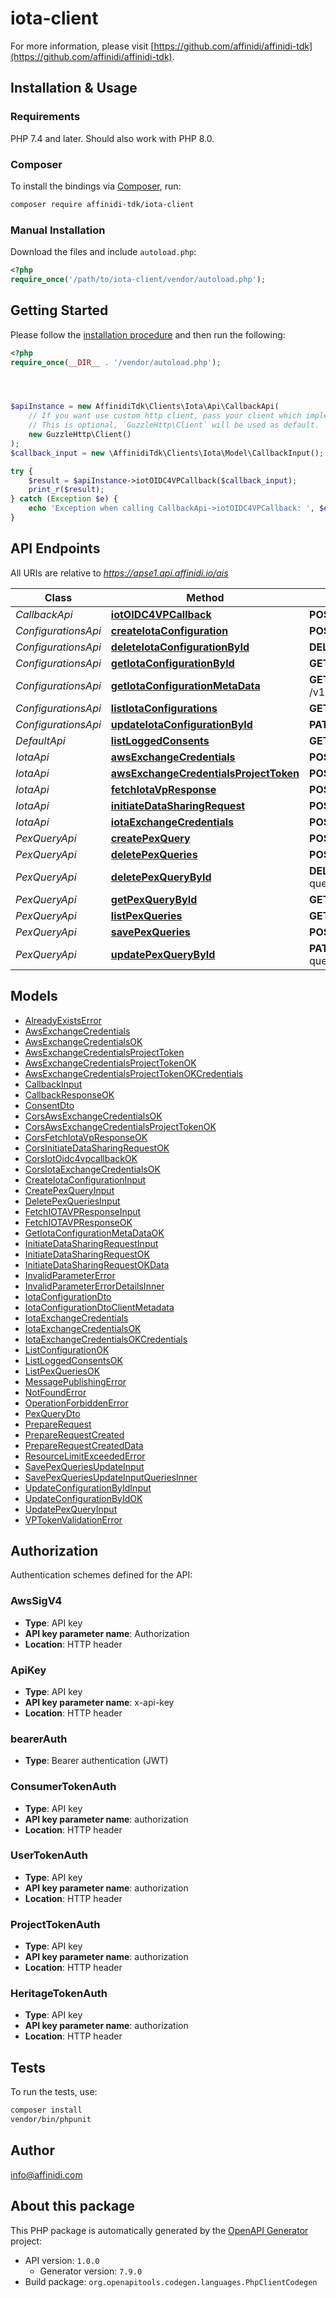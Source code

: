 # iota-client

For more information, please visit [https://github.com/affinidi/affinidi-tdk](https://github.com/affinidi/affinidi-tdk).

## Installation & Usage

### Requirements

PHP 7.4 and later.
Should also work with PHP 8.0.

### Composer

To install the bindings via [Composer](https://getcomposer.org/), run:

```bash
composer require affinidi-tdk/iota-client
```

### Manual Installation

Download the files and include `autoload.php`:

```php
<?php
require_once('/path/to/iota-client/vendor/autoload.php');
```

## Getting Started

Please follow the [installation procedure](#installation--usage) and then run the following:

```php
<?php
require_once(__DIR__ . '/vendor/autoload.php');




$apiInstance = new AffinidiTdk\Clients\Iota\Api\CallbackApi(
    // If you want use custom http client, pass your client which implements `GuzzleHttp\ClientInterface`.
    // This is optional, `GuzzleHttp\Client` will be used as default.
    new GuzzleHttp\Client()
);
$callback_input = new \AffinidiTdk\Clients\Iota\Model\CallbackInput(); // \AffinidiTdk\Clients\Iota\Model\CallbackInput | CallbackRequestInput

try {
    $result = $apiInstance->iotOIDC4VPCallback($callback_input);
    print_r($result);
} catch (Exception $e) {
    echo 'Exception when calling CallbackApi->iotOIDC4VPCallback: ', $e->getMessage(), PHP_EOL;
}

```

## API Endpoints

All URIs are relative to *https://apse1.api.affinidi.io/ais*

| Class               | Method                                                                                           | HTTP request                                                               | Description |
| ------------------- | ------------------------------------------------------------------------------------------------ | -------------------------------------------------------------------------- | ----------- |
| _CallbackApi_       | [**iotOIDC4VPCallback**](docs/Api/CallbackApi.md#iotoidc4vpcallback)                             | **POST** /v1/callback                                                      |
| _ConfigurationsApi_ | [**createIotaConfiguration**](docs/Api/ConfigurationsApi.md#createiotaconfiguration)             | **POST** /v1/configurations                                                |
| _ConfigurationsApi_ | [**deleteIotaConfigurationById**](docs/Api/ConfigurationsApi.md#deleteiotaconfigurationbyid)     | **DELETE** /v1/configurations/{configurationId}                            |
| _ConfigurationsApi_ | [**getIotaConfigurationById**](docs/Api/ConfigurationsApi.md#getiotaconfigurationbyid)           | **GET** /v1/configurations/{configurationId}                               |
| _ConfigurationsApi_ | [**getIotaConfigurationMetaData**](docs/Api/ConfigurationsApi.md#getiotaconfigurationmetadata)   | **GET** /v1/projects/{projectId}/configurations/{configurationId}/metadata |
| _ConfigurationsApi_ | [**listIotaConfigurations**](docs/Api/ConfigurationsApi.md#listiotaconfigurations)               | **GET** /v1/configurations                                                 |
| _ConfigurationsApi_ | [**updateIotaConfigurationById**](docs/Api/ConfigurationsApi.md#updateiotaconfigurationbyid)     | **PATCH** /v1/configurations/{configurationId}                             |
| _DefaultApi_        | [**listLoggedConsents**](docs/Api/DefaultApi.md#listloggedconsents)                              | **GET** /v1/logged-consents                                                |
| _IotaApi_           | [**awsExchangeCredentials**](docs/Api/IotaApi.md#awsexchangecredentials)                         | **POST** /v1/aws-exchange-credentials                                      |
| _IotaApi_           | [**awsExchangeCredentialsProjectToken**](docs/Api/IotaApi.md#awsexchangecredentialsprojecttoken) | **POST** /v1/aws-exchange-credentials/project-token                        |
| _IotaApi_           | [**fetchIotaVpResponse**](docs/Api/IotaApi.md#fetchiotavpresponse)                               | **POST** /v1/fetch-iota-response                                           |
| _IotaApi_           | [**initiateDataSharingRequest**](docs/Api/IotaApi.md#initiatedatasharingrequest)                 | **POST** /v1/initiate-data-sharing-request                                 |
| _IotaApi_           | [**iotaExchangeCredentials**](docs/Api/IotaApi.md#iotaexchangecredentials)                       | **POST** /v1/exchange-credentials                                          |
| _PexQueryApi_       | [**createPexQuery**](docs/Api/PexQueryApi.md#createpexquery)                                     | **POST** /v1/configurations/{configurationId}/pex-queries                  |
| _PexQueryApi_       | [**deletePexQueries**](docs/Api/PexQueryApi.md#deletepexqueries)                                 | **POST** /v1/configurations/{configurationId}/delete-queries               |
| _PexQueryApi_       | [**deletePexQueryById**](docs/Api/PexQueryApi.md#deletepexquerybyid)                             | **DELETE** /v1/configurations/{configurationId}/pex-queries/{queryId}      |
| _PexQueryApi_       | [**getPexQueryById**](docs/Api/PexQueryApi.md#getpexquerybyid)                                   | **GET** /v1/configurations/{configurationId}/pex-queries/{queryId}         |
| _PexQueryApi_       | [**listPexQueries**](docs/Api/PexQueryApi.md#listpexqueries)                                     | **GET** /v1/configurations/{configurationId}/pex-queries                   |
| _PexQueryApi_       | [**savePexQueries**](docs/Api/PexQueryApi.md#savepexqueries)                                     | **POST** /v1/configurations/{configurationId}/save-queries                 |
| _PexQueryApi_       | [**updatePexQueryById**](docs/Api/PexQueryApi.md#updatepexquerybyid)                             | **PATCH** /v1/configurations/{configurationId}/pex-queries/{queryId}       |

## Models

- [AlreadyExistsError](docs/Model/AlreadyExistsError.md)
- [AwsExchangeCredentials](docs/Model/AwsExchangeCredentials.md)
- [AwsExchangeCredentialsOK](docs/Model/AwsExchangeCredentialsOK.md)
- [AwsExchangeCredentialsProjectToken](docs/Model/AwsExchangeCredentialsProjectToken.md)
- [AwsExchangeCredentialsProjectTokenOK](docs/Model/AwsExchangeCredentialsProjectTokenOK.md)
- [AwsExchangeCredentialsProjectTokenOKCredentials](docs/Model/AwsExchangeCredentialsProjectTokenOKCredentials.md)
- [CallbackInput](docs/Model/CallbackInput.md)
- [CallbackResponseOK](docs/Model/CallbackResponseOK.md)
- [ConsentDto](docs/Model/ConsentDto.md)
- [CorsAwsExchangeCredentialsOK](docs/Model/CorsAwsExchangeCredentialsOK.md)
- [CorsAwsExchangeCredentialsProjectTokenOK](docs/Model/CorsAwsExchangeCredentialsProjectTokenOK.md)
- [CorsFetchIotaVpResponseOK](docs/Model/CorsFetchIotaVpResponseOK.md)
- [CorsInitiateDataSharingRequestOK](docs/Model/CorsInitiateDataSharingRequestOK.md)
- [CorsIotOidc4vpcallbackOK](docs/Model/CorsIotOidc4vpcallbackOK.md)
- [CorsIotaExchangeCredentialsOK](docs/Model/CorsIotaExchangeCredentialsOK.md)
- [CreateIotaConfigurationInput](docs/Model/CreateIotaConfigurationInput.md)
- [CreatePexQueryInput](docs/Model/CreatePexQueryInput.md)
- [DeletePexQueriesInput](docs/Model/DeletePexQueriesInput.md)
- [FetchIOTAVPResponseInput](docs/Model/FetchIOTAVPResponseInput.md)
- [FetchIOTAVPResponseOK](docs/Model/FetchIOTAVPResponseOK.md)
- [GetIotaConfigurationMetaDataOK](docs/Model/GetIotaConfigurationMetaDataOK.md)
- [InitiateDataSharingRequestInput](docs/Model/InitiateDataSharingRequestInput.md)
- [InitiateDataSharingRequestOK](docs/Model/InitiateDataSharingRequestOK.md)
- [InitiateDataSharingRequestOKData](docs/Model/InitiateDataSharingRequestOKData.md)
- [InvalidParameterError](docs/Model/InvalidParameterError.md)
- [InvalidParameterErrorDetailsInner](docs/Model/InvalidParameterErrorDetailsInner.md)
- [IotaConfigurationDto](docs/Model/IotaConfigurationDto.md)
- [IotaConfigurationDtoClientMetadata](docs/Model/IotaConfigurationDtoClientMetadata.md)
- [IotaExchangeCredentials](docs/Model/IotaExchangeCredentials.md)
- [IotaExchangeCredentialsOK](docs/Model/IotaExchangeCredentialsOK.md)
- [IotaExchangeCredentialsOKCredentials](docs/Model/IotaExchangeCredentialsOKCredentials.md)
- [ListConfigurationOK](docs/Model/ListConfigurationOK.md)
- [ListLoggedConsentsOK](docs/Model/ListLoggedConsentsOK.md)
- [ListPexQueriesOK](docs/Model/ListPexQueriesOK.md)
- [MessagePublishingError](docs/Model/MessagePublishingError.md)
- [NotFoundError](docs/Model/NotFoundError.md)
- [OperationForbiddenError](docs/Model/OperationForbiddenError.md)
- [PexQueryDto](docs/Model/PexQueryDto.md)
- [PrepareRequest](docs/Model/PrepareRequest.md)
- [PrepareRequestCreated](docs/Model/PrepareRequestCreated.md)
- [PrepareRequestCreatedData](docs/Model/PrepareRequestCreatedData.md)
- [ResourceLimitExceededError](docs/Model/ResourceLimitExceededError.md)
- [SavePexQueriesUpdateInput](docs/Model/SavePexQueriesUpdateInput.md)
- [SavePexQueriesUpdateInputQueriesInner](docs/Model/SavePexQueriesUpdateInputQueriesInner.md)
- [UpdateConfigurationByIdInput](docs/Model/UpdateConfigurationByIdInput.md)
- [UpdateConfigurationByIdOK](docs/Model/UpdateConfigurationByIdOK.md)
- [UpdatePexQueryInput](docs/Model/UpdatePexQueryInput.md)
- [VPTokenValidationError](docs/Model/VPTokenValidationError.md)

## Authorization

Authentication schemes defined for the API:

### AwsSigV4

- **Type**: API key
- **API key parameter name**: Authorization
- **Location**: HTTP header

### ApiKey

- **Type**: API key
- **API key parameter name**: x-api-key
- **Location**: HTTP header

### bearerAuth

- **Type**: Bearer authentication (JWT)

### ConsumerTokenAuth

- **Type**: API key
- **API key parameter name**: authorization
- **Location**: HTTP header

### UserTokenAuth

- **Type**: API key
- **API key parameter name**: authorization
- **Location**: HTTP header

### ProjectTokenAuth

- **Type**: API key
- **API key parameter name**: authorization
- **Location**: HTTP header

### HeritageTokenAuth

- **Type**: API key
- **API key parameter name**: authorization
- **Location**: HTTP header

## Tests

To run the tests, use:

```bash
composer install
vendor/bin/phpunit
```

## Author

info@affinidi.com

## About this package

This PHP package is automatically generated by the [OpenAPI Generator](https://openapi-generator.tech) project:

- API version: `1.0.0`
  - Generator version: `7.9.0`
- Build package: `org.openapitools.codegen.languages.PhpClientCodegen`
